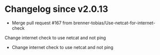# Changelog since v2.0.13
- Merge pull request #167 from brenner-tobias/Use-netcat-for-internet-check

Change internet check to use netcat and not ping 
- Change internet check to use netcat and not ping 
